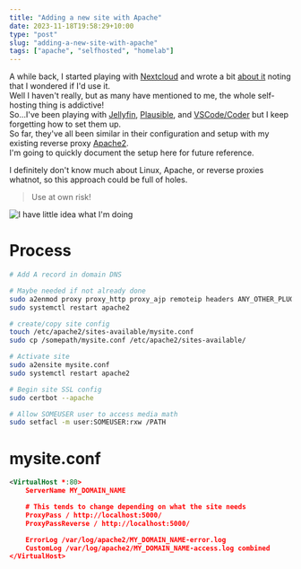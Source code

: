 ```yaml
---
title: "Adding a new site with Apache"
date: 2023-11-18T19:58:29+10:00
type: "post"
slug: "adding-a-new-site-with-apache"
tags: ["apache", "selfhosted", "homelab"]
---
```


A while back, I started playing with [Nextcloud](https://nextcloud.com/) and wrote a bit [about it](/content/posts/2023-05-16-nextcloud-vps/index.md) noting that I wondered if I'd use it.  
Well I haven't really, but as many have mentioned to me, the whole self-hosting thing is addictive!  
So...I've been playing with [Jellyfin](https://jellyfin.org/), [Plausible](https://plausible.io/), and [VSCode/Coder](https://github.com/coder/code-server) but I keep forgetting how to set them up.  
So far, they've all been similar in their configuration and setup with my existing reverse proxy [Apache2](https://httpd.apache.org/).  
I'm going to quickly document the setup here for future reference.  

<!--more-->  

I definitely don't know much about Linux, Apache, or reverse proxies whatnot, so this approach could be full of holes. 

> Use at own risk!

![I have little idea what I'm doing](img/I-Have-No-Idea-What-I-Am-Doing-Dog.png)

# Process
```bash
# Add A record in domain DNS

# Maybe needed if not already done
sudo a2enmod proxy proxy_http proxy_ajp remoteip headers ANY_OTHER_PLUGINS
sudo systemctl restart apache2

# create/copy site config
touch /etc/apache2/sites-available/mysite.conf
sudo cp /somepath/mysite.conf /etc/apache2/sites-available/

# Activate site
sudo a2ensite mysite.conf
sudo systemctl restart apache2

# Begin site SSL config
sudo certbot --apache

# Allow SOMEUSER user to access media math
sudo setfacl -m user:SOMEUSER:rxw /PATH
```

# mysite.conf  

```xml
<VirtualHost *:80>
    ServerName MY_DOMAIN_NAME

    # This tends to change depending on what the site needs
    ProxyPass / http://localhost:5000/
    ProxyPassReverse / http://localhost:5000/

    ErrorLog /var/log/apache2/MY_DOMAIN_NAME-error.log
    CustomLog /var/log/apache2/MY_DOMAIN_NAME-access.log combined
</VirtualHost>
```